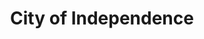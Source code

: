 ---
pid: CH735
title: City of Independence
location_transcription: City Hall
zipcode: '43201'
outside_phl: 'Columbus OH '
neighborhood: 
age: '22'
age_range: 20-29
instagram: 
image_file_name: CH_735.jpg
proposal_transcription: "#NAME?"
topic: History,Philadelphia
topic_summary: 0, 0
type: Sculpture Statue
keywords_other: Declaration of Independence, American flag
credit: Yodai
image_labels: 
twitter: 
facebook: 
permalink: "/monuments/ch735/"
layout: item-page
---